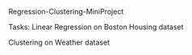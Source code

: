 Regression-Clustering-MiniProject

Tasks:
Linear Regression on Boston Housing dataset

Clustering on Weather dataset
